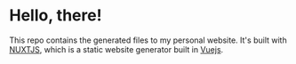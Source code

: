 # Hello, there!

This repo contains the generated files to my personal website. It's built with [NUXTJS](https://nuxtjs.com), which is a static website generator built in [Vuejs](https://vuejs.org).